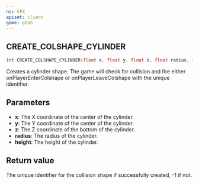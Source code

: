 ```yaml
---
ns: CFX
apiset: client
game: gta5
---
```

## CREATE_COLSHAPE_CYLINDER
```c
int CREATE_COLSHAPE_CYLINDER(float x, float y, float z, float radius, float height);
```
Creates a cylinder shape. The game will check for collision and fire either onPlayerEnterColshape or onPlayerLeaveColshape with the unique identifier.
## Parameters
* **x**: The X coordinate of the center of the cylinder.
* **y**: The Y coordinate of the center of the cylinder.
* **z**: The Z coordinate of the bottom of the cylinder.
* **radius**: The radius of the cylinder.
* **height**: The height of the cylinder.
## Return value
The unique identifier for the collision shape if successfully created, -1 if not.
